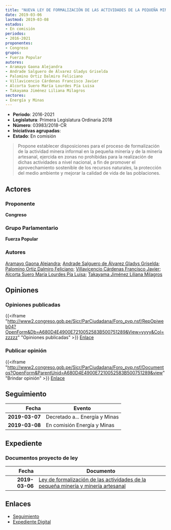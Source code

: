 ```yaml
---
title: "NUEVA LEY DE FORMALIZACIÓN DE LAS ACTIVIDADES DE LA PEQUEÑA MINERÍA Y MINERÍA ARTESANAL"
date: 2019-03-06
lastmod: 2019-03-08
estados:
- En comisión
periodos:
- 2016-2021
proponentes:
- Congreso
grupos:
- Fuerza Popular
autores:
- Aramayo Gaona Alejandra
- Andrade Salguero de Álvarez Gladys Griselda
- Palomino Ortiz Dalmiro Feliciano
- Villavicencio Cárdenas Francisco Javier
- Alcorta Suero María Lourdes Pía Luisa
- Takayama Jiménez Liliana Milagros
sectores:
- Energía y Minas
---
```

- **Periodo**: 2016-2021
- **Legislatura**: Primera Legislatura Ordinaria 2018
- **Número**: 03983/2018-CR
- **Iniciativas agrupadas**: 
- **Estado**: En comisión

> Propone establecer disposiciones para el proceso de formalización de la actividad minera informal en la pequeña minería y de la minería artesanal, ejercida en zonas no prohibidas para la realización de dichas actividades a nivel nacional, a fin de promover el aprovechamiento sostenible de los recursos naturales, la protección del medio ambiente y mejorar la calidad de vida de las poblaciones.


## Actores

### Proponente

**Congreso**

### Grupo Parlamentario

**Fuerza Popular**

### Autores

[Aramayo Gaona Alejandra](mailto:mailto:maramayo@congreso.gob.pe); [Andrade Salguero de Álvarez Gladys Griselda](mailto:mailto:gandrade@congreso.gob.pe); [Palomino Ortiz Dalmiro Feliciano](mailto:mailto:dfpalomino@congreso.gob.pe); [Villavicencio Cárdenas Francisco Javier](mailto:mailto:fvillavicencio@congreso.gob.pe); [Alcorta Suero María Lourdes Pía Luisa](mailto:mailto:lalcorta@congreso.gob.pe); [Takayama Jiménez Liliana Milagros](mailto:mailto:ltakayama@congreso.gob.pe)

## Opiniones

### Opiniones publicadas

{{<iframe "http://www2.congreso.gob.pe/Sicr/ParCiudadana/Foro_pvp.nsf/RepOpiweb04?OpenForm&Db=A680D4E4900E7210052583B500751289&View=yyyy&Col=zzzzz" "Opiniones publicadas" >}}
[Enlace](http://www2.congreso.gob.pe/Sicr/ParCiudadana/Foro_pvp.nsf/RepOpiweb04?OpenForm&Db=A680D4E4900E7210052583B500751289&View=yyyy&Col=zzzzz)

### Publicar opinión

{{<iframe "http://www2.congreso.gob.pe/Sicr/ParCiudadana/Foro_pvp.nsf/Documentos?OpenForm&ParentUnid=A680D4E4900E7210052583B500751289&view" "Brindar opinión" >}}
[Enlace](http://www2.congreso.gob.pe/Sicr/ParCiudadana/Foro_pvp.nsf/Documentos?OpenForm&ParentUnid=A680D4E4900E7210052583B500751289&view)


## Seguimiento

| Fecha | Evento |
|------:|--------|
| **2019-03-07** | Decretado a... Energía y Minas |
| **2019-03-08** | En comisión Energía y Minas |

## Expediente

### Documentos proyecto de ley

| Fecha | Documento |
|------:|-----------|
| **2019-03-06** | [Ley de formalización de las actividades de la pequeña minería y minería artesanal](http://www.leyes.congreso.gob.pe/Documentos/2016_2021/Proyectos_de_Ley_y_de_Resoluciones_Legislativas/PL0398320190306.pdf) |

## Enlaces

- [Seguimiento](http://www2.congreso.gob.pe/Sicr/TraDocEstProc/CLProLey2016.nsf/f7fff46988ca05b1052578e100829cc7/5b933f57e0aaed53052583b500628bda?OpenDocument)
- [Expediente Digital](http://www2.congreso.gob.pe/Sicr/TraDocEstProc/CLProLey2016.nsf/f7fff46988ca05b1052578e100829cc7/5b933f57e0aaed53052583b500628bda?OpenDocument&Click=05257FB7005EB655.eb71d0cf91d8294e05256cdf006b5706/$Body/0.1C6C)

